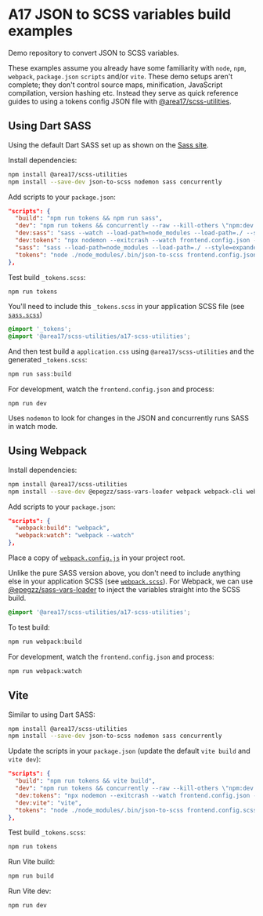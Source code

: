 # A17 JSON to SCSS variables build examples

Demo repository to convert JSON to SCSS variables.

These examples assume you already have some familiarity with `node`, `npm`, `webpack`, `package.json` `scripts` and/or `vite`. These demo setups aren't complete; they don't control source maps, minification, JavaScript compilation, version hashing etc. Instead they serve as quick reference guides to using a tokens config JSON file with [@area17/scss-utilities](https://github.com/area17/scss-utilities).

## Using Dart SASS

Using the default Dart SASS set up as shown on the [Sass site](https://sass-lang.com/install).

Install dependencies:

```zsh
npm install @area17/scss-utilities
npm install --save-dev json-to-scss nodemon sass concurrently
```

Add scripts to your `package.json`:

```json
"scripts": {
  "build": "npm run tokens && npm run sass",
  "dev": "npm run tokens && concurrently --raw --kill-others \"npm:dev:*\"",
  "dev:sass": "sass --watch --load-path=node_modules --load-path=./ --style=expanded --no-source-map ./sass.scss:./dist/application.css",
  "dev:tokens": "npx nodemon --exitcrash --watch frontend.config.json -e json --exec npm run tokens",
  "sass": "sass --load-path=node_modules --load-path=./ --style=expanded --no-source-map ./sass.scss:./dist/application.css",
  "tokens": "node ./node_modules/.bin/json-to-scss frontend.config.json _tokens.scss --kv",
},
```

Test build `_tokens.scss`:

```zsh
npm run tokens
```

You'll need to include this `_tokens.scss` in your application SCSS file (see [`sass.scss`](https://github.com/area17/json-to-scss-variables-examples/blob/main/sass.scss))

```scss
@import '_tokens';
@import '@area17/scss-utilities/a17-scss-utilities';
```

And then test build a `application.css` using `@area17/scss-utilities` and the generated `_tokens.scss`:

```zsh
npm run sass:build
```

For development, watch the `frontend.config.json` and process:

```
npm run dev
```

Uses `nodemon` to look for changes in the JSON and concurrently runs SASS in watch mode.


## Using Webpack

Install dependencies:

```zsh
npm install @area17/scss-utilities
npm install --save-dev @epegzz/sass-vars-loader webpack webpack-cli webpack-fix-style-only-entries css-loader sass-loader style-loader sass
```

Add scripts to your `package.json`:

```json
"scripts": {
  "webpack:build": "webpack",
  "webpack:watch": "webpack --watch"
},
```

Place a copy of [`webpack.config.js`](https://github.com/area17/json-to-scss-variables-examples/blob/main/webpack.config.js) in your project root.

Unlike the pure SASS version above, you don't need to include anything else in your application SCSS (see [`webpack.scss`](https://github.com/area17/json-to-scss-variables-examples/blob/main/webpack.scss)). For Webpack, we can use [@epegzz/sass-vars-loader](https://github.com/epegzz/sass-vars-loader) to inject the variables straight into the SCSS build.

```scss
@import '@area17/scss-utilities/a17-scss-utilities';
```

To test build:

```zsh
npm run webpack:build
```

For development, watch the `frontend.config.json` and process:

```zsh
npm run webpack:watch
```

## Vite

Similar to using Dart SASS:

```zsh
npm install @area17/scss-utilities
npm install --save-dev json-to-scss nodemon sass concurrently
```

Update the scripts in your `package.json` (update the default `vite build` and `vite dev`):

```json
"scripts": {
  "build": "npm run tokens && vite build",
  "dev": "npm run tokens && concurrently --raw --kill-others \"npm:dev:*\"",
  "dev:tokens": "npx nodemon --exitcrash --watch frontend.config.json -e json --exec npm run tokens",
  "dev:vite": "vite",
  "tokens": "node ./node_modules/.bin/json-to-scss frontend.config.scss.json ./frontend/scss/_tokens.scss --kv"
},
```

Test build `_tokens.scss`:

```zsh
npm run tokens
```

Run Vite build:

```zsh
npm run build
```

Run Vite dev:

```zsh
npm run dev
```
